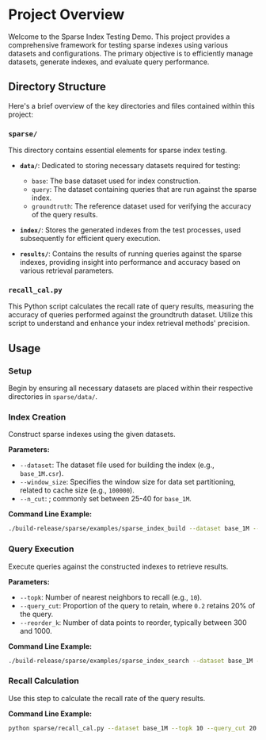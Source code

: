 # Project Overview

Welcome to the Sparse Index Testing Demo. This project provides a comprehensive framework for testing sparse indexes using various datasets and configurations. The primary objective is to efficiently manage datasets, generate indexes, and evaluate query performance.

## Directory Structure

Here's a brief overview of the key directories and files contained within this project:

### `sparse/`

This directory contains essential elements for sparse index testing.

- **`data/`**: Dedicated to storing necessary datasets required for testing:
  - `base`: The base dataset used for index construction.
  - `query`: The dataset containing queries that are run against the sparse index.
  - `groundtruth`: The reference dataset used for verifying the accuracy of the query results.

- **`index/`**: Stores the generated indexes from the test processes, used subsequently for efficient query execution.

- **`results/`**: Contains the results of running queries against the sparse indexes, providing insight into performance and accuracy based on various retrieval parameters.

### `recall_cal.py`

This Python script calculates the recall rate of query results, measuring the accuracy of queries performed against the groundtruth dataset. Utilize this script to understand and enhance your index retrieval methods' precision.

## Usage

### Setup

Begin by ensuring all necessary datasets are placed within their respective directories in `sparse/data/`.

### Index Creation

Construct sparse indexes using the given datasets.

**Parameters:**

- `--dataset`: The dataset file used for building the index (e.g., `base_1M.csr`).
- `--window_size`: Specifies the window size for data set partitioning, related to cache size (e.g., `100000`).
- `--n_cut`: ; commonly set between 25-40 for `base_1M`.

**Command Line Example:**

```bash
./build-release/sparse/examples/sparse_index_build --dataset base_1M --window_size 100000 --n_cut 40
```

### Query Execution

Execute queries against the constructed indexes to retrieve results.

**Parameters:**

- `--topk`: Number of nearest neighbors to recall (e.g., `10`).
- `--query_cut`: Proportion of the query to retain, where `0.2` retains 20% of the query.
- `--reorder_k`: Number of data points to reorder, typically between 300 and 1000.

**Command Line Example:**

```bash
./build-release/sparse/examples/sparse_index_search --dataset base_1M --window_size 100000 --n_cut 40 --topk 10 --query_cut 0.2 --reorder_k 300
```

### Recall Calculation

Use this step to calculate the recall rate of the query results.

**Command Line Example:**

```bash
python sparse/recall_cal.py --dataset base_1M --topk 10 --query_cut 20 --n_cut 40 --reorder_k 300
```